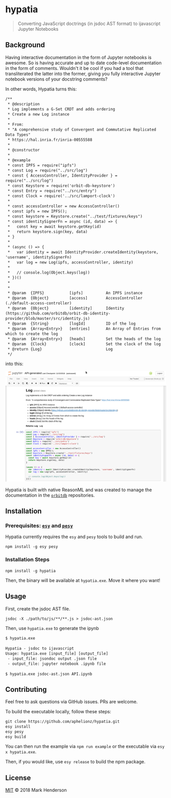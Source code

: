 # hypatia 

> Converting JavaScript doctrings (in jsdoc AST format) to ijavascript Jupyter Notebooks

## Background

Having interactive documentation in the form of Jupyter notebooks is awesome.
So is having accurate and up to date code-level documentation in the form of comments.
Wouldn't it be cool if you had a tool that transliterated the latter into the former,
giving you fully interactive Jupyter notebook versions of your docstring comments?

In other words, Hypatia turns this:

```
/**
 * @description
 * Log implements a G-Set CRDT and adds ordering
 * Create a new Log instance
 *
 * From:
 * "A comprehensive study of Convergent and Commutative Replicated Data Types"
 * https://hal.inria.fr/inria-00555588
 *
 * @constructor
 *
 * @example
 * const IPFS = require("ipfs")
 * const Log = require("../src/log")
 * const { AccessController, IdentityProvider } = require("../src/log")
 * const Keystore = require('orbit-db-keystore')
 * const Entry = require("../src/entry")
 * const Clock = require('../src/lamport-clock')
 *
 * const accessController = new AccessController()
 * const ipfs = new IPFS();
 * const keystore = Keystore.create("../test/fixtures/keys")
 * const identitySignerFn = async (id, data) => {
 *   const key = await keystore.getKey(id)
 *   return keystore.sign(key, data)
 * }
 *
 * (async () => {
 *   var identity = await IdentityProvider.createIdentity(keystore, 'username', identitySignerFn)
 *   var log = new Log(ipfs, accessController, identity)
 *
 *   // console.log(Object.keys(log))
 * })()
 *
 *
 * @param  {IPFS}           [ipfs]          An IPFS instance
 * @param  {Object}         [access]        AccessController (./default-access-controller)
 * @param  {Object}         [identity]      Identity (https://github.com/orbitdb/orbit-db-identity-provider/blob/master/src/identity.js)
 * @param  {String}         [logId]         ID of the log
 * @param  {Array<Entry>}   [entries]       An Array of Entries from which to create the log
 * @param  {Array<Entry>}   [heads]         Set the heads of the log
 * @param  {Clock}          [clock]         Set the clock of the log
 * @return {Log}                            Log
 */
```

into this:

![Jupyter Notebook version of the above code](https://github.com/aphelionz/hypatia/raw/master/doc/jupyter-screenshot.png)

Hypatia is built with native ReasonML and was created to manage the documentation in the [`orbitdb`](https://github.com/orbitdb) repositories.


## Installation

### Prerequisites: [`esy`](https://github.com/esy/esy) and [`pesy`](https://github.com/jordwalke/pesy)

Hypatia currently requires the `esy` and `pesy` tools to build and run.

```
npm install -g esy pesy
```

### Installation Steps

```
npm install -g hypatia
```

Then, the binary will be available at `hypatia.exe`. Move it where you want!

## Usage
First, create the jsdoc AST file.
```
jsdoc -X ./path/to/js/**/**.js > jsdoc-ast.json
```

Then, use `hypatia.exe` to generate the ipynb

```
$ hypatia.exe

Hypatia - jsdoc to ijavascript
Usage: hypatia.exe [input_file] [output_file]
 - input_file: jsondoc output .json file
 - output_file: jupyter notebook .ipynb file

$ hypatia.exe jsdoc-ast.json API.ipynb
```

## Contributing

Feel free to ask questions via GitHub issues. PRs are welcome.

To build the executable locally, follow these steps:

```
git clone https://github.com/aphelionz/hypatia.git
esy install
esy pesy
esy build
```

You can then run the example via `npm run example` or the executable via `esy x hypatia.exe`.

Then, if you would like, use `esy release` to build the npm package.

## License

[MIT](LICENSE) © 2018 Mark Henderson
